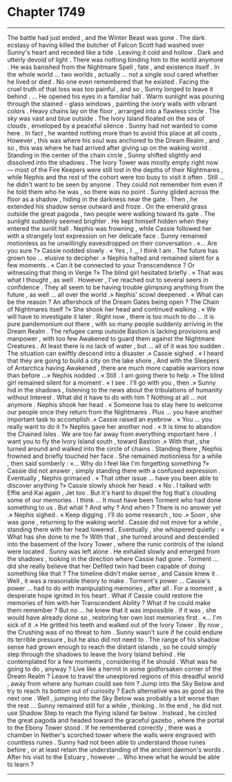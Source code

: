 
# Chapter 1749


---

The battle had just ended , and the Winter Beast was gone .
The dark ecstasy of having killed the butcher of Falcon Scott had washed over Sunny's heart and receded like a tide .
Leaving it cold and hollow . Dark and utterly devoid of light .
There was nothing binding him to the world anymore . He was banished from the Nightmare Spell , fate , and existence itself . In the whole world … two worlds , actually … not a single soul cared whether he lived or died . No one even remembered that he existed .
Facing the cruel truth of that loss was too painful , and so , Sunny longed to leave it behind .
… He opened his eyes in a familiar hall . Warm sunlight was pouring through the stained - glass windows , painting the ivory walls with vibrant colors . Heavy chains lay on the floor , arranged into a flawless circle . The sky was vast and blue outside .
The Ivory Island floated on the sea of clouds , enveloped by a peaceful silence .
Sunny had not wanted to come here . In fact , he wanted nothing more than to avoid this place at all costs , However , this was where his soul was anchored to the Dream Realm , and so , this was where he had arrived after giving up on the waking world .
Standing in the center of the chain circle , Sunny shifted slightly and dissolved into the shadows .
The Ivory Tower was mostly empty right now — most of the Fire Keepers were still lost in the depths of their Nightmares , while Nephis and the rest of the cohort were too busy to visit it often . Still … he didn't want to be seen by anyone .
They could not remember him even if he told them who he was , so there was no point .
Sunny glided across the floor as a shadow , hiding in the darkness near the gate . Then , he extended his shadow sense outward and froze . On the emerald grass outside the great pagoda , two people were walking toward its gate .
The sunlight suddenly seemed brighter .
He kept himself hidden when they entered the sunlit hall . Nephis was frowning , while Cassie followed her with a strangely lost expression on her delicate face .
Sunny remained motionless as he unwillingly eavesdropped on their conversation .
«… Are you sure ?»
Cassie nodded slowly .
« Yes , I .,, I think I am . The future has grown too … elusive to decipher .»
Nephis halted and remained silent for a few moments .
« Can it be connected to your Transcendence ? Or witnessing that thing in Verge ?»
The blind girl hesitated briefly .
« That was what I thought , as well . However , I've reached out to several seers in confidence . They all seem to be having trouble glimpsing anything from the future , as well … all over the world .»
Nephis' scowl deepened .
« What can be the reason ? An aftershock of the Dream Gates being open ? The Chain of Nightmares itself ?»
She shook her head and continued walking .
« We will have to investigate it later . Right now , there is too much to do … it is pure pandemonium out there , with so many people suddenly arriving in the Dream Realm . The refugee camp outside Bastion is lacking provisions and manpower , with too few Awakened to guard them against the Nightmare Creatures . At least there is no lack of water , but … all of it was too sudden . The situation can swiftly descend into a disaster .»
Cassie sighed .
« I heard that they are going to build a city on the lake shore , And with the Sleepers of Antarctica having Awakened , there are much more capable warriors now than before …»
Nephis nodded .
« Still . I am going there to help .»
The blind girl remained silent for a moment .
« I see . I'll go with you , then .»
Sunny hid in the shadows , listening to the news about the tribulations of humanity without Interest . What did it have to do with him ? Nothing at all … not anymore .
Nephis shook her head .
« Someone has to stay here to welcome our people once they return from the Nightmares . Plus … you have another important task to accomplish .»
Cassie raised an eyebrow .
« You … you really want to do it ?»
Nephis gave her another nod .
« It is time to abandon the Chained Isles . We are too far away from everything important here . I want you to fly the Ivory Island south , toward Bastion .»
With that , she turned around and walked into the circle of chains .
Standing there , Nephis frowned and briefly touched her face . She remained motionless for a while , then said somberly :
«… Why do I feel like I'm forgetting something ?»
Cassie did not answer , simply standing there with a confused expression .
Eventually , Nephis grimaced .
« That other issue … have you been able to discover anything ?»
Cassie slowly shook her head .
« No . I talked with Effie and Kai again , Jet too . But it's hard to dispel the fog that's clouding some of our memories . I think … It must have been Torment who had done something to us . But what ? And why ? And when ? There is no answer yet .»
Nephis sighed .
« Keep digging . I'll do some research , too .»
Soon , she was gone , returning to the waking world .
Cassie did not move for a while , standing there with her head lowered .
Eventually , she whispered quietly :
« What has she done to me ?»
With that , she turned around and descended into the basement of the Ivory Tower , where the runic controls of the island were located .
Sunny was left alone .
He exhaled slowly and emerged from the shadows , looking in the direction where Cassie had gone .
Torment … did she really believe that her Defiled twin had been capable of doing something like that ? The timeline didn't make sense , and Cassie knew it .
Well , it was a reasonable theory to make . Torment's power … Cassie's power … had to do with manipulating memories , after all .
For a moment , a desperate hope ignited in his heart . What if Cassie could restore the memories of him with her Transcendent Ability ? What if he could make them remember ?
But no … he knew that it was impossible . if it was , she would have already done so , restoring her own lost memories first .
«… I'm sick of it .»
He gritted his teeth and walked out of the Ivory Tower .
By now , the Crushing was of no threat to him . Sunny wasn't sure if he could endure its terrible pressure , but he also did not need to . The range of his shadow sense had grown enough to reach the distant islands , so he could simply step through the shadows to leave the Ivory Island behind .
He contemplated for a few moments , considering if he should .
What was he going to do , anyway ? Live like a hermit in some godforsaken corner of the Dream Realm ? Leave to travel the unexplored regions of this dreadful world , away from where any human could see him ?
Jump into the Sky Below and try to reach its bottom out of curiosity ?
Each alternative was as good as the next one .
Well , jumping into the Sky Below was probably a bit worse than the rest …
Sunny remained still for a while , thinking .
In the end , he did not use Shadow Step to reach the flying island far below .
Instead , he circled the great pagoda and headed toward the graceful gazebo , where the portal to the Ebony Tower stood .
If he remembered correctly , there was a chamber in Nether's scorched tower where the walls were engraved with countless runes .
Sunny had not been able to understand those runes before , or at least retain the understanding of the ancient daemon's words .
After his visit to the Estuary , however …
Who knew what he would be able to learn ?

---

